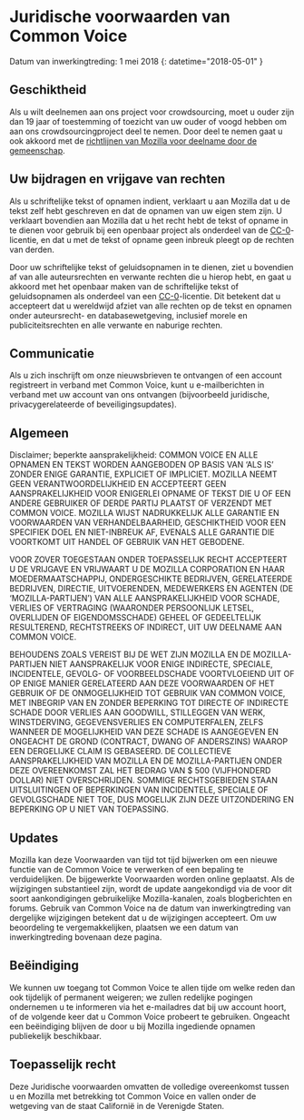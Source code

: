 # Juridische voorwaarden van Common Voice 

Datum van inwerkingtreding: 1 mei 2018
{: datetime="2018-05-01" }

## Geschiktheid

Als u wilt deelnemen aan ons project voor crowdsourcing, moet u ouder zijn dan 19 jaar of toestemming of toezicht van uw ouder of voogd hebben om aan ons crowdsourcingproject deel te nemen. Door deel te nemen gaat u ook akkoord met de [richtlijnen van Mozilla voor deelname door de gemeenschap](https://www.mozilla.org/about/governance/policies/participation/). 

## Uw bijdragen en vrijgave van rechten

Als u schriftelijke tekst of opnamen indient, verklaart u aan Mozilla dat u de tekst zelf hebt geschreven en dat de opnamen van uw eigen stem zijn. U verklaart bovendien aan Mozilla dat u het recht hebt de tekst of opname in te dienen voor gebruik bij een openbaar project als onderdeel van de [CC-0](https://creativecommons.org/publicdomain/zero/1.0/)-licentie, en dat u met de tekst of opname geen inbreuk pleegt op de rechten van derden. 

Door uw schriftelijke tekst of geluidsopnamen in te dienen, ziet u bovendien af van alle auteursrechten en verwante rechten die u hierop hebt, en gaat u akkoord met het openbaar maken van de schriftelijke tekst of geluidsopnamen als onderdeel van een [CC-0](https://creativecommons.org/publicdomain/zero/1.0/)-licentie. Dit betekent dat u accepteert dat u wereldwijd afziet van alle rechten op de tekst en opnamen onder auteursrecht- en databasewetgeving, inclusief morele en publiciteitsrechten en alle verwante en naburige rechten.

## Communicatie

Als u zich inschrijft om onze nieuwsbrieven te ontvangen of een account registreert in verband met Common Voice, kunt u e-mailberichten in verband met uw account van ons ontvangen (bijvoorbeeld juridische, privacygerelateerde of beveiligingsupdates).

## Algemeen

Disclaimer; beperkte aansprakelijkheid: COMMON VOICE EN ALLE OPNAMEN EN TEKST WORDEN AANGEBODEN OP BASIS VAN ‘ALS IS’ ZONDER ENIGE GARANTIE, EXPLICIET OF IMPLICIET. MOZILLA NEEMT GEEN VERANTWOORDELIJKHEID EN ACCEPTEERT GEEN AANSPRAKELIJKHEID VOOR ENIGERLEI OPNAME OF TEKST DIE U OF EEN ANDERE GEBRUIKER OF DERDE PARTIJ PLAATST OF VERZENDT MET COMMON VOICE. MOZILLA WIJST NADRUKKELIJK ALLE GARANTIE EN VOORWAARDEN VAN VERHANDELBAARHEID, GESCHIKTHEID VOOR EEN SPECIFIEK DOEL EN NIET-INBREUK AF, EVENALS ALLE GARANTIE DIE VOORTKOMT UIT HANDEL OF GEBRUIK VAN HET GEBODENE.

VOOR ZOVER TOEGESTAAN ONDER TOEPASSELIJK RECHT ACCEPTEERT U DE VRIJGAVE EN VRIJWAART U DE MOZILLA CORPORATION EN HAAR MOEDERMAATSCHAPPIJ, ONDERGESCHIKTE BEDRIJVEN, GERELATEERDE BEDRIJVEN, DIRECTIE, UITVOERENDEN, MEDEWERKERS EN AGENTEN (DE ‘MOZILLA-PARTIJEN’) VAN ALLE AANSPRAKELIJKHEID VOOR SCHADE, VERLIES OF VERTRAGING (WAARONDER PERSOONLIJK LETSEL, OVERLIJDEN OF EIGENDOMSSCHADE) GEHEEL OF GEDEELTELIJK RESULTEREND, RECHTSTREEKS OF INDIRECT, UIT UW DEELNAME AAN COMMON VOICE.

BEHOUDENS ZOALS VEREIST BIJ DE WET ZIJN MOZILLA EN DE MOZILLA-PARTIJEN NIET AANSPRAKELIJK VOOR ENIGE INDIRECTE, SPECIALE, INCIDENTELE, GEVOLG- OF VOORBEELDSCHADE VOORTVLOEIEND UIT OF OP ENIGE MANIER GERELATEERD AAN DEZE VOORWAARDEN OF HET GEBRUIK OF DE ONMOGELIJKHEID TOT GEBRUIK VAN COMMON VOICE, MET INBEGRIP VAN EN ZONDER BEPERKING TOT DIRECTE OF INDIRECTE SCHADE DOOR VERLIES AAN GOODWILL, STILLEGGEN VAN WERK, WINSTDERVING, GEGEVENSVERLIES EN COMPUTERFALEN, ZELFS WANNEER DE MOGELIJKHEID VAN DEZE SCHADE IS AANGEGEVEN EN ONGEACHT DE GROND (CONTRACT, DWANG OF ANDERSZINS) WAAROP EEN DERGELIJKE CLAIM IS GEBASEERD. DE COLLECTIEVE AANSPRAKELIJKHEID VAN MOZILLA EN DE MOZILLA-PARTIJEN ONDER DEZE OVEREENKOMST ZAL HET BEDRAG VAN $ 500 (VIJFHONDERD DOLLAR) NIET OVERSCHRIJDEN. SOMMIGE RECHTSGEBIEDEN STAAN UITSLUITINGEN OF BEPERKINGEN VAN INCIDENTELE, SPECIALE OF GEVOLGSCHADE NIET TOE, DUS MOGELIJK ZIJN DEZE UITZONDERING EN BEPERKING OP U NIET VAN TOEPASSING.

## Updates 

Mozilla kan deze Voorwaarden van tijd tot tijd bijwerken om een nieuwe functie van de Common Voice te verwerken of een bepaling te verduidelijken. De bijgewerkte Voorwaarden worden online geplaatst. Als de wijzigingen substantieel zijn, wordt de update aangekondigd via de voor dit soort aankondigingen gebruikelijke Mozilla-kanalen, zoals blogberichten en forums. Gebruik van Common Voice na de datum van inwerkingtreding van dergelijke wijzigingen betekent dat u de wijzigingen accepteert. Om uw beoordeling te vergemakkelijken, plaatsen we een datum van inwerkingtreding bovenaan deze pagina.

## Beëindiging 

We kunnen uw toegang tot Common Voice te allen tijde om welke reden dan ook tijdelijk of permanent weigeren; we zullen redelijke pogingen ondernemen u te informeren via het e-mailadres dat bij uw account hoort, of de volgende keer dat u Common Voice probeert te gebruiken. Ongeacht een beëindiging blijven de door u bij Mozilla ingediende opnamen publiekelijk beschikbaar.

## Toepasselijk recht

Deze Juridische voorwaarden omvatten de volledige overeenkomst tussen u en Mozilla met betrekking tot Common Voice en vallen onder de wetgeving van de staat Californië in de Verenigde Staten.
